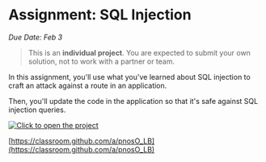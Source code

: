 # Assignment: SQL Injection

_Due Date: Feb 3_ 

> This is an **individual project**. You are expected to submit your own solution,
> not to work with a partner or team.

In this assignment, you'll use what you've learned about SQL injection to craft 
an attack against a route in an application.

Then, you'll update the code in the application so that it's safe against SQL
injection queries.

[![Click to open the project](https://img.shields.io/static/v1?label=Open%20Project&message=Flask%20Guess%20my%20number&color=blue)](https://classroom.github.com/a/pnosO_LB)

[https://classroom.github.com/a/pnosO_LB](https://classroom.github.com/a/pnosO_LB)


